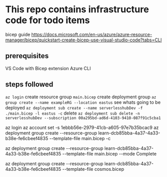 # This repo contains infrastructure code for todo items 

bicep guide
https://docs.microsoft.com/en-us/azure/azure-resource-manager/bicep/quickstart-create-bicep-use-visual-studio-code?tabs=CLI


## prerequisites

VS Code with Bicep extension
Azure CLI

## steps followed
`az login`
create resource group `main.bicep`
create deployment group `az group create --name exampleRG --location eastus`
see whats going to be deployed  `az deployment sub create --name serverlesshubDev -f ./main.bicep -l eastus -c`
delete `az deployment sub delete -n serverlesshubDev --subscription 00a295bd-ad6d-4103-9410-087f91c5cba1`

az login
az account set -s 1ebbb56e-2979-41cb-a605-97e7b35bcac9
az deployment group create --resource-group learn-dcb85bba-4a37-4a33-b38e-fe6cbeef4835 --template-file main.bicep -c


az deployment group create --resource-group learn-dcb85bba-4a37-4a33-b38e-fe6cbeef4835 --template-file main.bicep --mode Complete            

az deployment group create --resource-group learn-dcb85bba-4a37-4a33-b38e-fe6cbeef4835 --template-file cosmos.bicep